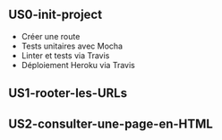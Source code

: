 ## US0-init-project
   * Créer une route
   * Tests unitaires avec Mocha
   * Linter et tests via Travis
   * Déploiement Heroku via Travis

## US1-rooter-les-URLs

## US2-consulter-une-page-en-HTML
